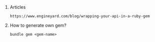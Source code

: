 1. Articles
      
       https://www.engineyard.com/blog/wrapping-your-api-in-a-ruby-gem
1. How to generate own gem?
      
       bundle gem <gem-name>
